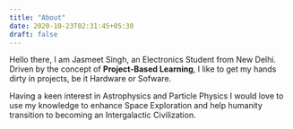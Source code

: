 ```yaml
---
title: "About"
date: 2020-10-23T02:31:45+05:30
draft: false 
---
```

Hello there, I am Jasmeet Singh, an Electronics Student from New Delhi. Driven by the concept of **Project-Based Learning**, I like to get my hands dirty in projects, be it Hardware or Sofware.

Having a keen interest in Astrophysics and Particle Physics I would love to use my knowledge to enhance Space Exploration and help humanity transition to becoming an Intergalactic Civilization.

